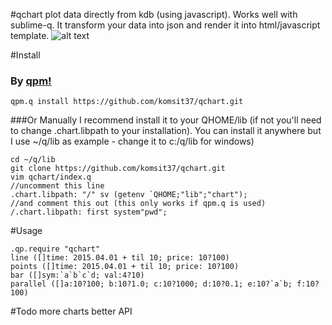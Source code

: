 #qchart
plot data directly from kdb (using javascript). Works well with sublime-q.
It transform your data into json and render it into html/javascript template.
![alt text](https://raw.github.com/komsit37/qchart/master/resources/preview.png "Screenshot")

#Install
### By [qpm!](https://github.com/yang-guo/qp)
```
qpm.q install https://github.com/komsit37/qchart.git
```
###Or Manually
I recommend install it to your QHOME/lib (if not you'll need to change .chart.libpath to your installation). You can install it anywhere but I use ~/q/lib as example - change it to c:/q/lib for windows)
```
cd ~/q/lib
git clone https://github.com/komsit37/qchart.git
vim qchart/index.q
//uncomment this line
.chart.libpath: "/" sv (getenv `QHOME;"lib";"chart");
//and comment this out (this only works if qpm.q is used)
/.chart.libpath: first system"pwd";
```

#Usage
```
.qp.require "qchart"
line ([]time: 2015.04.01 + til 10; price: 10?100)
points ([]time: 2015.04.01 + til 10; price: 10?100)
bar ([]sym:`a`b`c`d; val:4?10)
parallel ([]a:10?100; b:10?1.0; c:10?1000; d:10?0.1; e:10?`a`b; f:10?100)
```

#Todo
more charts
better API
